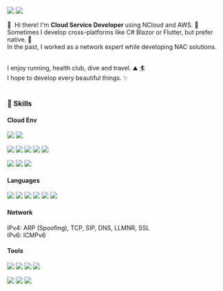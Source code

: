 <p>
  <a href="https://musclebear.tistory.com/" target="_blank"><img src="https://img.shields.io/badge/Blog-DD0B78?style=flat-square&logo=GitHub%20Sponsors&logoColor=white"/></a>
  <a href="mailto:devnk915@gmail.com" target="_blank"><img src="https://img.shields.io/badge/devnk915@gmail.com-EA4335?style=flat-square&logo=Gmail&logoColor=white"/></a>
</p>

<p>
  👋&nbsp; Hi there! I'm <b>Cloud Service Developer</b> using NCloud and AWS. 🚀<br/>
  Sometimes I develop cross-platforms like C# Blazor or Flutter, but prefer native. 💖<br/>
  In the past, I worked as a network expert while developing NAC solutions.<br/><br/>
  
  I enjoy running, health club, dive and travel. ⛰ 🏄<br/>
  I hope to develop every beautiful things. ✨ <br/><br/>
</p>

### 💪 Skills
#### Cloud Env
<p> 
  <img src="https://img.shields.io/badge/AmazonAWS-232F3E?style=flat-square&logo=AmazonAWS&logoColor=white"/>
  <img src="https://img.shields.io/badge/ncloud-NaverCloud-green?style=flat-square"/>
</p>
<p>
  <img src="https://img.shields.io/badge/Ansible-EE0000?style=flat-square&logo=Ansible&logoColor=white"/>
  <img src="https://img.shields.io/badge/Terraform-7B42BC?style=flat-square&logo=Terraform&logoColor=white"/>
  <img src="https://img.shields.io/badge/Docker-2496ED?style=flat-square&logo=Docker&logoColor=white"/>
  <img src="https://img.shields.io/badge/Kubernetes-326CE5?style=flat-square&logo=Kubernetes&logoColor=white"/>
  <img src="https://img.shields.io/badge/Istio-Istio-lightgrey?style=flat-square"/>
</p>
<p>
  <img src="https://img.shields.io/badge/ElasticSearch-005571?style=flat-square&logo=ElasticSearch&logoColor=white"/>
  <img src="https://img.shields.io/badge/Prometheus-E6522C?style=flat-square&logo=Prometheus&logoColor=white"/>
  <img src="https://img.shields.io/badge/Grafana-F46800?style=flat-square&logo=Grafana&logoColor=white"/>
</p>
  
#### Languages
<p>
  <img src="https://img.shields.io/badge/Go-00ADD8?style=flat-square&logo=Go&logoColor=white"/>
  <img src="https://img.shields.io/badge/C-A8B9CC?style=flat-square&logo=C&logoColor=white"/>
  <img src="https://img.shields.io/badge/C++-00599C?style=flat-square&logo=C++&logoColor=white"/>
  <img src="https://img.shields.io/badge/CSharp-239120?style=flat-square&logo=CSharp&logoColor=white"/>
  <img src="https://img.shields.io/badge/Python-3776AB?style=flat-square&logo=Python&logoColor=white"/>
  <img src="https://img.shields.io/badge/Vue.js-4FC08D?style=flat-square&logo=Vue.JS&logoColor=white"/>
</p>

#### Network
<p>
  IPv4: ARP (Spoofing), TCP, SIP, DNS, LLMNR, SSL <br>
  IPv6: ICMPv6
</p>

#### Tools
<p>
  <img src="https://img.shields.io/badge/Git-F05032?style=flat-square&logo=Git&logoColor=white"/>
  <img src="https://img.shields.io/badge/Swagger-85EA2D?style=flat-square&logo=Swagger&logoColor=black"/>
  <img src="https://img.shields.io/badge/VisualStudioCode-007ACC?style=flat-square&logo=VisualStudioCode&logoColor=white"/>
  <img src="https://img.shields.io/badge/Jira-0052CC?style=flat-square&logo=Jira&logoColor=white"/>
</p>
<p>
  <img src="https://img.shields.io/badge/Jenkins-024939?style=flat-square&logo=Jenkins&logoColor=white"/>
  <img src="https://img.shields.io/badge/Bamboo-0052CC?style=flat-square&logo=Bamboo&logoColor=white"/>
  <img src="https://img.shields.io/badge/RobotFramework-000000?style=flat-square&logo=RobotFramework&logoColor=white"/>
  
</p>
